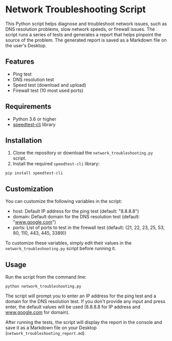 # Network Troubleshooting Script

This Python script helps diagnose and troubleshoot network issues, such as DNS resolution problems, slow network speeds, or firewall issues. The script runs a series of tests and generates a report that helps pinpoint the source of the problem. The generated report is saved as a Markdown file on the user's Desktop.

## Features

- Ping test
- DNS resolution test
- Speed test (download and upload)
- Firewall test (10 most used ports)

## Requirements

- Python 3.6 or higher
- [speedtest-cli](https://github.com/sivel/speedtest-cli) library

## Installation

1. Clone the repository or download the `network_troubleshooting.py` script.
2. Install the required `speedtest-cli` library:

```pip install speedtest-cli```

## Customization

You can customize the following variables in the script:

- host: Default IP address for the ping test (default: "8.8.8.8")
- domain: Default domain for the DNS resolution test (default: "www.google.com")
- ports: List of ports to test in the firewall test (default: (21, 22, 23, 25, 53, 80, 110, 443, 445, 3389))

To customize these variables, simply edit their values in the ```network_troubleshooting.py``` script before running it.

## Usage

Run the script from the command line:

```python network_troubleshooting.py```

The script will prompt you to enter an IP address for the ping test and a domain for the DNS resolution test. If you don't provide any input and press enter, the default values will be used (8.8.8.8 for IP address and www.google.com for domain).

After running the tests, the script will display the report in the console and save it as a Markdown file on your Desktop (```network_troubleshooting_report.md```).



